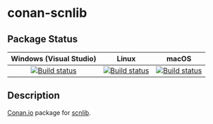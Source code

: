 # conan-scnlib

## Package Status

| Windows (Visual Studio) | Linux | macOS |
|:-----------------------:|:-----:|:-----:|
|[![Build status](https://github.com/SpaceIm/conan-scnlib/workflows/.github/workflows/windows.yml/badge.svg?branch=testing%2F0.4)](https://github.com/SpaceIm/conan-scnlib/actions/workflows/windows.yml?query=branch%3Atesting%2F0.4)|[![Build status](https://github.com/SpaceIm/conan-scnlib/workflows/.github/workflows/linux.yml/badge.svg?branch=testing%2F0.4)](https://github.com/SpaceIm/conan-scnlib/actions/workflows/linux.yml?query=branch%3Atesting%2F0.4)|[![Build status](https://github.com/SpaceIm/conan-scnlib/workflows/.github/workflows/macos.yml/badge.svg?branch=testing%2F0.4)](https://github.com/SpaceIm/conan-scnlib/actions/workflows/macos.yml?query=branch%3Atesting%2F0.4)|

## Description

[Conan.io](https://conan.io) package for [scnlib](https://github.com/eliaskosunen/scnlib).

